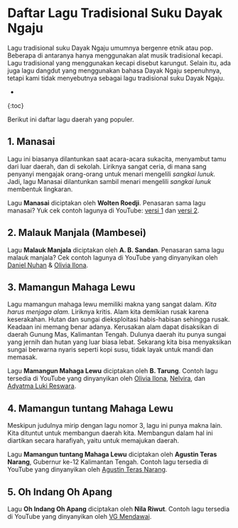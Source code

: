 # Daftar Lagu Tradisional Suku Dayak Ngaju

Lagu tradisional suku Dayak Ngaju umumnya bergenre etnik atau pop. Beberapa di antaranya hanya menggunakan alat musik tradisional kecapi. Lagu tradisional yang menggunakan kecapi disebut karungut. Selain itu, ada juga lagu dangdut yang menggunakan bahasa Dayak Ngaju sepenuhnya, tetapi kami tidak menyebutnya sebagai lagu tradisional suku Dayak Ngaju.

* 
{:toc}

Berikut ini daftar lagu daerah yang populer.

## 1. Manasai

Lagu ini biasanya dilantunkan saat acara-acara sukacita, menyambut tamu dari luar daerah, dan di sekolah. Liriknya sangat ceria, di mana sang penyanyi mengajak orang-orang untuk menari mengelili _sangkai lunuk._ Jadi, lagu Manasai dilantunkan sambil menari mengelili _sangkai lunuk_ membentuk lingkaran.

Lagu **Manasai** diciptakan oleh **Wolten Roedji**. Penasaran sama lagu manasai? Yuk cek contoh lagunya di YouTube: [versi 1](https://www.youtube.com/watch?v=O3xXLgIDIZs) dan [versi 2](https://www.youtube.com/watch?v=l1u-VKxMpC8).

## 2. Malauk Manjala (Mambesei)

Lagu **Malauk Manjala** diciptakan oleh **A. B. Sandan**. Penasaran sama lagu malauk manjala? Cek contoh lagunya di YouTube yang dinyanyikan oleh [Daniel Nuhan](https://www.youtube.com/watch?v=wuc-XsQa1bg) & [Olivia Ilona](https://www.youtube.com/watch?v=FLbvSfiQjv4).

## 3. Mamangun Mahaga Lewu

Lagu mamangun mahaga lewu memiliki makna yang sangat dalam. _Kita harus menjaga alam._ Liriknya kritis. Alam kita demikian rusak karena keserakahan. Hutan dan sungai dieksploitasi habis-habisan sehingga rusak. Keadaan ini memang benar adanya. Kerusakan alam dapat disaksikan di daerah Gunung Mas, Kalimantan Tengah. Dulunya daerah itu punya sungai yang jernih dan hutan yang luar biasa lebat. Sekarang kita bisa menyaksikan sungai berwarna nyaris seperti kopi susu, tidak layak untuk mandi dan memasak.

Lagu **Mamangun Mahaga Lewu** diciptakan oleh **B. Tarung**. Contoh lagu tersedia di YouTube yang dinyanyikan oleh [Olivia Ilona](https://www.youtube.com/watch?v=cWimIlYn-5E), [Nelvira](https://www.youtube.com/watch?v=oIRtxtM02OU), dan [Adyatma Luki Reswara](https://www.youtube.com/watch?v=lLjFtmb4OFk).

## 4. Mamangun tuntang Mahaga Lewu

Meskipun judulnya mirip dengan lagu nomor 3, lagu ini punya makna lain. Kita dituntut untuk membangun daerah kita. Membangun dalam hal ini diartikan secara harafiyah, yaitu untuk memajukan daerah.

Lagu **Mamangun tuntang Mahaga Lewu** diciptakan oleh **Agustin Teras Narang**, Gubernur ke-12 Kalimantan Tengah. Contoh lagu tersedia di YouTube yang dinyanyikan oleh [Agustin Teras Narang](https://www.youtube.com/watch?v=G444EVyUVJU).

## 5. Oh Indang Oh Apang

Lagu **Oh Indang Oh Apang** diciptakan oleh **Nila Riwut**. Contoh lagu tersedia di YouTube yang dinyanyikan oleh [VG Mendawai](https://www.youtube.com/watch?v=CXPXtEEJaHM).
